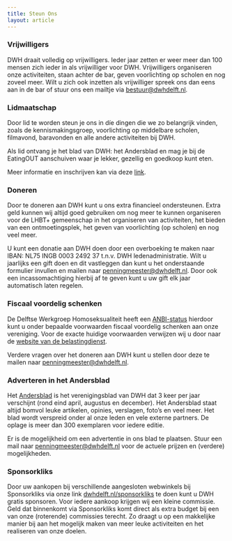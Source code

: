 ```yaml
---
title: Steun Ons
layout: article
---
```


### Vrijwilligers
DWH draait volledig op vrijwilligers. Ieder jaar zetten er weer meer dan
100 mensen zich ieder in als vrijwilliger voor DWH. Vrijwilligers organiseren
onze activiteiten, staan achter de bar, geven voorlichting op scholen en nog
zoveel meer. Wilt u zich ook inzetten als vrijwilliger spreek ons dan eens aan
in de bar of stuur ons een mailtje via [bestuur@dwhdelft.nl](mailto:bestuur@dwhdelft.nl).

### Lidmaatschap
Door lid te worden steun je ons in díe dingen die we zo belangrijk vinden, zoals
de kennismakingsgroep, voorlichting op middelbare scholen, filmavond, baravonden
en alle andere activiteiten bij DWH.

Als lid ontvang je het blad van DWH: het Andersblad en mag je bij de EatingOUT
aanschuiven waar je lekker, gezellig en goedkoop kunt eten.

Meer informatie en inschrijven kan via deze [link](/signup).

### Doneren
Door te doneren aan DWH kunt u ons extra financieel ondersteunen. Extra geld
kunnen wij altijd goed gebruiken om nog meer te kunnen organiseren voor de LHBT+ 
gemeenschap in het organiseren van activiteiten, het bieden van een ontmoetingsplek,
het geven van voorlichting (op scholen) en nog veel meer.

U kunt een donatie aan DWH doen door een overboeking te maken naar
IBAN: NL75 INGB 0003 2492 37 t.n.v. DWH ledenadministratie.
Wilt u jaarlijks een gift doen en dit vastleggen dan kunt u het
onderstaande formulier invullen en mailen naar
[penningmeester@dwhdelft.nl](mailto:penningmeester@dwhdelft.nl).
Door ook een incassomachtiging hierbij af te geven kunt u uw gift elk jaar
automatisch laten regelen.

<files-list folder-id="17w67mVzuluZCErwxEFnZTdR1MCYrIy0i"></files-list>
  
### Fiscaal voordelig schenken
De Delftse Werkgroep Homoseksualiteit heeft een [ANBI-status](/anbi) hierdoor kunt
u onder bepaalde voorwaarden fiscaal voordelig schenken aan onze vereniging. Voor
de exacte huidige voorwaarden verwijzen wij u door naar de 
[website van de belastingdienst](https://www.belastingdienst.nl/wps/wcm/connect/nl/aftrek-en-kortingen/content/gift-aftrekken).

Verdere vragen over het doneren aan DWH kunt u stellen door deze te mailen
naar [penningmeester@dwhdelft.nl](mailto:penningmeester@dwhdelft.nl).

### Adverteren in het Andersblad
Het [Andersblad](/andersblad) is het verenigingsblad van DWH dat 3 keer per jaar
verschijnt (rond eind april, augustus en december). Het Andersblad staat altijd
bomvol leuke artikelen, opinies, verslagen, foto’s en veel meer. Het blad wordt
verspreid onder al onze leden en vele externe partners. De oplage is meer dan
300 exemplaren voor iedere editie.

Er is de mogelijkheid om een advertentie in ons blad te plaatsen. Stuur een mail
naar [penningmeester@dwhdelft.nl](mailto:penningmeester@dwhdelft.nl) voor de actuele
prijzen en (verdere) mogelijkheden.

### Sponsorkliks
Door uw aankopen bij verschillende aangesloten webwinkels bij Sponsorkliks via onze
link [dwhdelft.nl/sponsorkliks](https://dwhdelft.nl/sponsorkliks) te doen kunt u DWH
gratis sponsoren. Voor iedere aankoop krijgen wij een kleine commissie. Geld dat
binnenkomt via Sponsorkliks komt direct als extra budget bij een van onze (roterende)
commissies terecht. Zo draagt u op een makkelijke manier bij aan het mogelijk maken
van meer leuke activiteiten en het realiseren van onze doelen.
